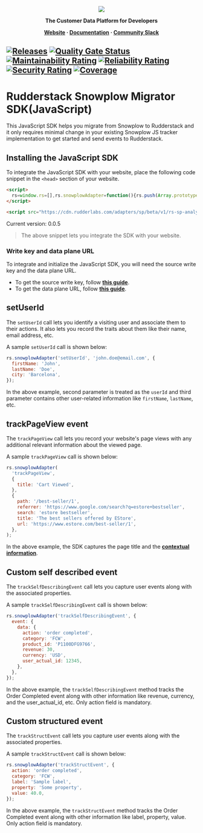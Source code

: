 <p align="center">
  <a href="https://rudderstack.com/">
    <img src="https://user-images.githubusercontent.com/59817155/121357083-1c571300-c94f-11eb-8cc7-ce6df13855c9.png">
  </a>
</p>

<p align="center"><b>The Customer Data Platform for Developers</b></p>

<p align="center">
  <b>
    <a href="https://rudderstack.com">Website</a>
    ·
    <a href="https://rudderstack.com/docs/stream-sources/rudderstack-sdk-integration-guides/rudderstack-javascript-sdk/">Documentation</a>
    ·
    <a href="https://rudderstack.com/join-rudderstack-slack-community">Community Slack</a>
  </b>
</p>

## [![Releases](https://img.shields.io/github/release/rudderlabs/rudder-snowplow-migrator-js-sdk.svg)](https://github.com/rudderlabs/rudder-snowplow-migrator-js-sdk/releases) [![Quality Gate Status](https://sonarcloud.io/api/project_badges/measure?project=rudderlabs_rudder-snowplow-migrator-js-sdk&metric=alert_status)](https://sonarcloud.io/summary/new_code?id=rudderlabs_rudder-snowplow-migrator-js-sdk) [![Maintainability Rating](https://sonarcloud.io/api/project_badges/measure?project=rudderlabs_rudder-snowplow-migrator-js-sdk&metric=sqale_rating)](https://sonarcloud.io/summary/new_code?id=rudderlabs_rudder-snowplow-migrator-js-sdk) [![Reliability Rating](https://sonarcloud.io/api/project_badges/measure?project=rudderlabs_rudder-snowplow-migrator-js-sdk&metric=reliability_rating)](https://sonarcloud.io/summary/new_code?id=rudderlabs_rudder-snowplow-migrator-js-sdk) [![Security Rating](https://sonarcloud.io/api/project_badges/measure?project=rudderlabs_rudder-snowplow-migrator-js-sdk&metric=security_rating)](https://sonarcloud.io/summary/new_code?id=rudderlabs_rudder-snowplow-migrator-js-sdk) [![Coverage](https://sonarcloud.io/api/project_badges/measure?project=rudderlabs_rudder-snowplow-migrator-js-sdk&metric=coverage)](https://sonarcloud.io/summary/new_code?id=rudderlabs_rudder-snowplow-migrator-js-sdk)

# [](https://github.com/rudderlabs/rudder-snowplow-migrator-js-sdk/blob/main/README.md)Rudderstack Snowplow Migrator SDK(JavaScript)

This JavaScript SDK helps you migrate from Snowplow to Rudderstack and it only requires minimal change in your existing Snowplow JS tracker implementation to get started and send events to Rudderstack.

## [](https://github.com/rudderlabs/rudder-snowplow-migrator-js-sdk/blob/main/README.md#installing-the-javascript-sdk)Installing the JavaScript SDK

To integrate the JavaScript SDK with your website, place the following code snippet in the `<head>` section of your website.

```html
<script>
  rs=window.rs=[],rs.snowplowAdapter=function(){rs.push(Array.prototype.slice.call(arguments))},rs.snowplowAdapter("newTracker",<WRITE_KEY>,<DATA_PLANE_URL>);
</script>

<script src="https://cdn.rudderlabs.com/adapters/sp/beta/v1/rs-sp-analytics.min.js"></script>
```

Current version: 0.0.5
<br>

> The above snippet lets you integrate the SDK with your website.

### Write key and data plane URL

To integrate and initialize the JavaScript SDK, you will need the source write key and the data plane URL.

- To get the source write key, follow [**this guide**](https://www.rudderstack.com/docs/get-started/glossary/#write-key).
- To get the data plane URL, follow [**this guide**](https://www.rudderstack.com/docs/rudderstack-cloud/dashboard-overview/#data-plane-url).

## [](https://github.com/rudderlabs/rudder-snowplow-migrator-js-sdk/blob/master/README.md#setUserId)setUserId

The `setUserId` call lets you identify a visiting user and associate them to their actions. It also lets you record the traits about them like their name, email address, etc.

A sample `setUserId` call is shown below:

```javascript
rs.snowplowAdapter('setUserId', 'john.doe@email.com', {
  firstName: 'John',
  lastName: 'Doe',
  city: 'Barcelona',
});
```

In the above example, second parameter is treated as the `userId` and third parameter contains other user-related information like `firstName`, `lastName`, etc.

## [](https://github.com/rudderlabs/rudder-snowplow-migrator-js-sdk/blob/master/README.md#trackPageView)trackPageView event

The `trackPageView` call lets you record your website's page views with any additional relevant information about the viewed page.

A sample `trackPageView` call is shown below:

```javascript
rs.snowplowAdapter(
  'trackPageView',
  {
    title: 'Cart Viewed',
  },
  {
    path: '/best-seller/1',
    referrer: 'https://www.google.com/search?q=estore+bestseller',
    search: 'estore bestseller',
    title: 'The best sellers offered by EStore',
    url: 'https://www.estore.com/best-seller/1',
  },
);
```

In the above example, the SDK captures the page title and the [**contextual information**](https://www.rudderstack.com/docs/event-spec/standard-events/common-fields/#contextual-fields).

## [](https://github.com/rudderlabs/rudder-snowplow-migrator-js-sdk/blob/master/README.md#trackSelfDescribingEvent)Custom self described event

The `trackSelfDescribingEvent` call lets you capture user events along with the associated properties.

A sample `trackSelfDescribingEvent` call is shown below:

```javascript
rs.snowplowAdapter('trackSelfDescribingEvent', {
  event: {
    data: {
      action: 'order completed',
      category: 'FCW',
      product_id: 'P1100DFG9766',
      revenue: 30,
      currency: 'USD',
      user_actual_id: 12345,
    },
  },
});
```

In the above example, the `trackSelfDescribingEvent` method tracks the Order Completed event along with other information like revenue, currency, and the user_actual_id, etc. Only action field is mandatory.

## [](https://github.com/rudderlabs/rudder-snowplow-migrator-js-sdk/blob/master/README.md#trackSelfDescribingEvent)Custom structured event

The `trackStructEvent` call lets you capture user events along with the associated properties.

A sample `trackStructEvent` call is shown below:

```javascript
rs.snowplowAdapter('trackStructEvent', {
  action: 'order completed',
  category: 'FCW',
  label: 'Sample label',
  property: 'Some property',
  value: 40.0,
});
```

In the above example, the `trackStructEvent` method tracks the Order Completed event along with other information like label, property, value. Only action field is mandatory.
